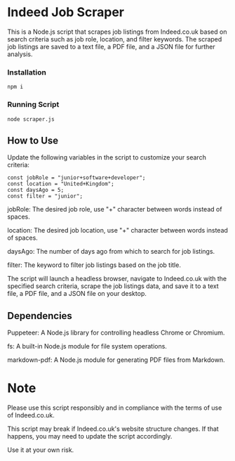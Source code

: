 # Indeed Job Scraper
This is a Node.js script that scrapes job listings from Indeed.co.uk based on search criteria such as job role, location, and filter keywords. The scraped job listings are saved to a text file, a PDF file, and a JSON file for further analysis.

### Installation
```
npm i
```

### Running Script
```
node scraper.js
```

## How to Use
Update the following variables in the script to customize your search criteria:

```
const jobRole = "junior+software+developer";
const location = "United+Kingdom";
const daysAgo = 5;
const filter = "junior";
```

jobRole: The desired job role, use "+" character between words instead of spaces.

location: The desired job location, use "+" character between words instead of spaces.

daysAgo: The number of days ago from which to search for job listings.

filter: The keyword to filter job listings based on the job title.

The script will launch a headless browser, navigate to Indeed.co.uk with the specified search criteria, scrape the job listings data, and save it to a text file, a PDF file, and a JSON file on your desktop.

## Dependencies
Puppeteer: A Node.js library for controlling headless Chrome or Chromium.

fs: A built-in Node.js module for file system operations.

markdown-pdf: A Node.js module for generating PDF files from Markdown.

# Note
Please use this script responsibly and in compliance with the terms of use of Indeed.co.uk.

This script may break if Indeed.co.uk's website structure changes. If that happens, you may need to update the script accordingly.

Use it at your own risk.
